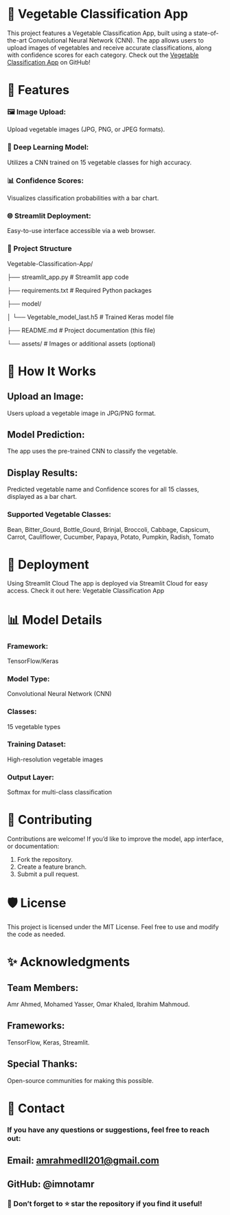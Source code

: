 # 🌱 Vegetable Classification App
This project features a Vegetable Classification App, built using a state-of-the-art Convolutional Neural Network (CNN). The app allows users to upload images of vegetables and receive accurate classifications, along with confidence scores for each category.
Check out the [Vegetable Classification App](https://github.com/imnotamr/Vegetable-Classification-App) on GitHub!

# 🚀 Features
### 🖼️ Image Upload:
Upload vegetable images (JPG, PNG, or JPEG formats).
### 🧠 Deep Learning Model:
Utilizes a CNN trained on 15 vegetable classes for high accuracy.
### 📊 Confidence Scores:
Visualizes classification probabilities with a bar chart.
### 🌐 Streamlit Deployment:
Easy-to-use interface accessible via a web browser.

### 📂 Project Structure
Vegetable-Classification-App/

├── streamlit_app.py          # Streamlit app code

├── requirements.txt          # Required Python packages

├── model/

│   └── Vegetable_model_last.h5  # Trained Keras model file

├── README.md                 # Project documentation (this file)

└── assets/                   # Images or additional assets (optional)

# 🌟 How It Works
## Upload an Image:
Users upload a vegetable image in JPG/PNG format.
## Model Prediction:
The app uses the pre-trained CNN to classify the vegetable.
## Display Results:
Predicted vegetable name and Confidence scores for all 15 classes, displayed as a bar chart.
### Supported Vegetable Classes:
Bean, Bitter_Gourd, Bottle_Gourd, Brinjal, Broccoli, Cabbage, Capsicum, Carrot, Cauliflower, Cucumber, Papaya, Potato, Pumpkin, Radish, Tomato

# 🔗 Deployment
Using Streamlit Cloud
The app is deployed via Streamlit Cloud for easy access. Check it out here:
Vegetable Classification App

# 📊 Model Details
### Framework:
TensorFlow/Keras
### Model Type:
Convolutional Neural Network (CNN)
### Classes:
15 vegetable types
### Training Dataset:
High-resolution vegetable images
### Output Layer:
Softmax for multi-class classification

# 🤝 Contributing
Contributions are welcome! If you’d like to improve the model, app interface, or documentation:
1. Fork the repository.
2. Create a feature branch.
3. Submit a pull request.

   
# 🛡️ License
This project is licensed under the MIT License. Feel free to use and modify the code as needed.

# ✨ Acknowledgments
## Team Members:
Amr Ahmed, Mohamed Yasser, Omar Khaled, Ibrahim Mahmoud.
## Frameworks:
TensorFlow, Keras, Streamlit.
## Special Thanks:
Open-source communities for making this possible.

# 📧 Contact
### If you have any questions or suggestions, feel free to reach out:
## Email: amrahmedll201@gmail.com
## GitHub: @imnotamr
### 🌟 Don’t forget to ⭐ star the repository if you find it useful!
